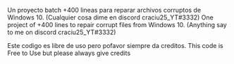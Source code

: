 Un proyecto batch +400 lineas para reparar archivos corruptos de Windows 10. (Cualquier cosa dime en discord craciu25_YT#3332)
One project of +400 lines to repair corrupt files from Windows 10. (Anything say to me on discord craciu25_YT#3332)



Este codigo es libre de uso pero pofavor siempre da creditos.
This code is Free to Use but please always give credits
